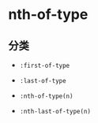 # nth-of-type

## 分类

+ `:first-of-type`

+ `:last-of-type`

+ `:nth-of-type(n)`

+ `:nth-last-of-type(n)`
